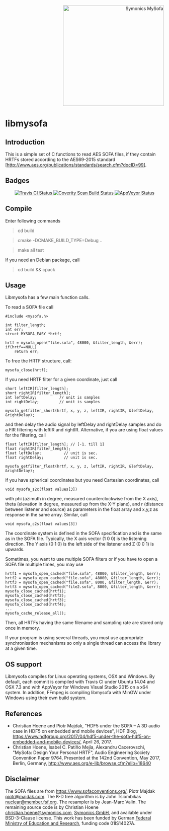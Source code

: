 <div align="right">
<a href="https://symonics.com/">
	<img alt="Symonics MySofa" width="320px" src="https://raw.githubusercontent.com/hoene/libmysofa/master/symonics-mysofa.png"/>
</a>
</div

#

# libmysofa

## Introduction
This is a simple set of C functions to read AES SOFA files, if they contain HRTFs
stored according to the AES69-2015 standard [http://www.aes.org/publications/standards/search.cfm?docID=99].

## Badges

<div align="center">
<a href="https://travis-ci.org/hoene/libmysofa">
	<img alt="Travis CI Status" src="https://travis-ci.org/hoene/libmysofa.svg?branch=master"/>
</a>

<a href="https://scan.coverity.com/projects/hoene-libmysofa">
  <img alt="Coverity Scan Build Status"
       src="https://scan.coverity.com/projects/13030/badge.svg"/>
</a>

<a href="https://ci.appveyor.com/project/hoene/libmysofa-s142k">
<img alt="AppVeyor Status" src="https://ci.appveyor.com/api/projects/status/mk86lx4ux2jn9tpo/branch/master?svg=true"/>
</a>
</div>

## Compile

Enter following commands

> cd build

> cmake -DCMAKE_BUILD_TYPE=Debug ..

> make all test

If you need an Debian package, call

> cd build && cpack

## Usage 

Libmysofa has a few main function calls.  

To read a SOFA file call 

```
#include <mysofa.h>

int filter_length;
int err;
struct MYSOFA_EASY *hrtf;

hrtf = mysofa_open("file.sofa", 48000, &filter_length, &err);
if(hrtf==NULL) 
	return err;
```

To free the HRTF structure, call:
```
mysofa_close(hrtf);
```

If you need HRTF filter for a given coordinate, just call
```
short leftIR[filter_length];
short rightIR[filter_length];
int leftDelay;          // unit is samples
int rightDelay;         // unit is samples

mysofa_getfilter_short(hrtf, x, y, z, leftIR, rightIR, &leftDelay, &rightDelay);
```
and then delay the audio signal by leftDelay and rightDelay samples and do a FIR filtering with leftIR and rightIR. Alternative, if you are using float values for the filtering, call
```
float leftIR[filter_length]; // [-1. till 1]
float rightIR[filter_length];
float leftDelay;          // unit is sec.
float rightDelay;         // unit is sec.

mysofa_getfilter_float(hrtf, x, y, z, leftIR, rightIR, &leftDelay, &rightDelay);
```

If you have spherical coordinates but you need Cartesian coordinates, call
```
void mysofa_s2c(float values[3])
```
with phi (azimuth in degree, measured counterclockwise from the X axis), theta (elevation in degree,  measured up from the X-Y plane), and r (distance between listener and source) as parameters in the float array and x,y,z as response in the same array. Similar, call
```
void mysofa_c2s(float values[3])
```
The coordinate system is defined in the SOFA specification and is the same as in the SOFA file. Typically, the X axis vector (1 0 0) is the listening direction. The Y axis (0 1 0) is the left side of the listener and Z (0 0 1) is upwards.


Sometimes, you want to use multiple SOFA filters or if you have to open a SOFA file multiple times, you may use
```
hrtf1 = mysofa_open_cached("file.sofa", 48000, &filter_length, &err);
hrtf2 = mysofa_open_cached("file.sofa", 48000, &filter_length, &err);
hrtf3 = mysofa_open_cached("file.sofa", 8000, &filter_length, &err);
hrtf3 = mysofa_open_cached("file2.sofa", 8000, &filter_length, &err);
mysofa_close_cached(hrtf1);
mysofa_close_cached(hrtf2);
mysofa_close_cached(hrtf3);
mysofa_close_cached(hrtf4);
...
mysofa_cache_release_all();
```
Then, all HRTFs having the same filename and sampling rate are stored only once in memory. 

If your program is using several threads, you must use appropriate synchronisation mechanisms so only a single thread can access the library at a given time.

## OS support

Libmysofa compiles for Linux operating systems, OSX and Windows. By default, each commit is compiled with Travis CI under Ubuntu 14.04 and OSX 7.3 and with AppVeyor for Windows Visual Studio 2015 on a x64 system. In addition, FFmpeg is compiling libmysofa with MinGW under Windows using their own build system. 


## References

 * Christian Hoene and Piotr Majdak, "HDF5 under the SOFA – A 3D audio case in HDF5 on embedded and mobile devices", HDF Blog, https://www.hdfgroup.org/2017/04/hdf5-under-the-sofa-hdf5-on-embedded-and-mobile-devices/, April 26, 2017.
 * Christian Hoene, Isabel C. Patiño Mejía, Alexandru Cacerovschi, "MySofa: Design Your Personal HRTF", Audio Engineering Society
 Convention Paper 9764, Presented at the 142nd Convention, May 2017, Berlin, Germany, http://www.aes.org/e-lib/browse.cfm?elib=18640
 
## Disclaimer

The SOFA files are from https://www.sofaconventions.org/, Piotr Majdak <piotr@majdak.com>. The K-D tree algorithm is by John Tsiombikas <nuclear@member.fsf.org>. The resampler is by Jean-Marc Valin. The remaining source code is by Christian Hoene <christian.hoene@symonics.com>, <a href="https://symonics.com/">Symonics GmbH</a>, and available under BSD-3-Clause license. This work has been funded by German <a href="https://www.bmbf.de">Federal Ministry of Education and Research</a>, funding code 01IS14027A.


